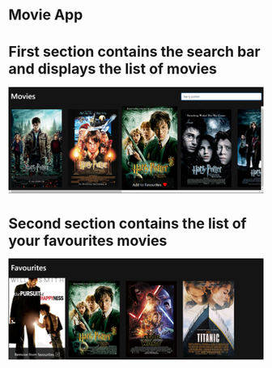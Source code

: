 # Movie App
# First section contains the search bar and displays the list of movies
 <img src="./images/1.png"/>
 
 # Second section contains the list of your favourites movies
 <img src="./images/2.png"/>
